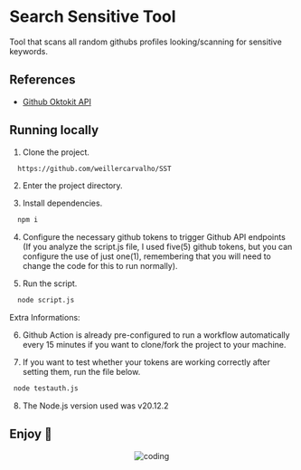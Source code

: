 # Search Sensitive Tool


Tool that scans all random githubs profiles looking/scanning for sensitive keywords.

## References

 - [Github Oktokit API](https://github.com/octokit)


## Running locally

1. Clone the project.

```bash
  https://github.com/weillercarvalho/SST
```

2. Enter the project directory.

3. Install dependencies.

```bash
  npm i
```
4. Configure the necessary github tokens to trigger Github API endpoints (If you analyze the script.js file, I used five(5) github tokens, but you can configure the use of just one(1), remembering that you will need to change the code for this to run normally).

5. Run the script.

```bash
  node script.js
```
Extra Informations:

6. Github Action is already pre-configured to run a workflow automatically every 15 minutes if you want to clone/fork the project to your machine.

7. If you want to test whether your tokens are working correctly after setting them, run the file below.
   
```bash
 node testauth.js
```
8. The Node.js version used was v20.12.2

   
## Enjoy 🚀

<div align='center'>
 <img src='https://i.giphy.com/media/v1.Y2lkPTc5MGI3NjExanNoM3h2a2FiNjlwbmlsM284bDI5Mjl4cnpkMm5lNXk4OTI0cHUxMiZlcD12MV9pbnRlcm5hbF9naWZfYnlfaWQmY3Q9Zw/unxCGmTuBvwo2djRLA/giphy.gif' alt='coding'>
</div>

